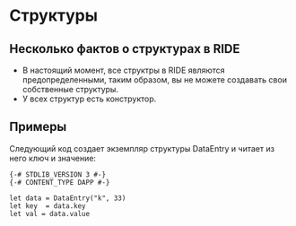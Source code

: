 # Структуры
## Несколько фактов о структурах в RIDE
- В настоящий момент, все структры в RIDE являются предопределенными, таким образом, вы не можете создавать свои собственные структуры.
- У всех структур есть конструктор.
## Примеры
Следующий код создает экземпляр структуры DataEntry и читает из него ключ и значение:
```
{-# STDLIB_VERSION 3 #-}
{-# CONTENT_TYPE DAPP #-}

let data = DataEntry("k", 33)
let key  = data.key
let val = data.value

```